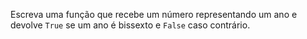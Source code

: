 Escreva uma função que recebe um número representando um ano e devolve `True` se um ano é bissexto e `False` caso contrário.